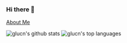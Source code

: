 ### Hi there 👋

[About Me](https://glucn.github.io/)

![glucn's github stats](https://github-readme-stats.vercel.app/api?username=glucn&theme=buefy&show_icons=true)
![glucn's top languages](https://github-readme-stats.vercel.app/api/top-langs/?username=glucn&theme=buefy&layout=compact&hide=MATLAB)

<!--
**glucn/glucn** is a ✨ _special_ ✨ repository because its `README.md` (this file) appears on your GitHub profile.

Here are some ideas to get you started:

- 🔭 I’m currently working on ...
- 🌱 I’m currently learning ...
- 👯 I’m looking to collaborate on ...
- 🤔 I’m looking for help with ...
- 💬 Ask me about ...
- 📫 How to reach me: ...
- 😄 Pronouns: ...
- ⚡ Fun fact: ...
-->
